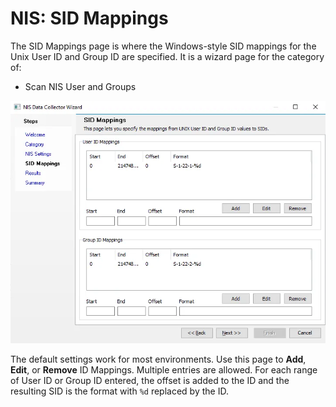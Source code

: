 # NIS: SID Mappings

The SID Mappings page is where the Windows-style SID mappings for the Unix User ID and Group ID are
specified. It is a wizard page for the category of:

- Scan NIS User and Groups

![NIS Data Collector Wizard SID Mappings page](../../../../../../static/img/product_docs/accessanalyzer/admin/datacollector/nis/sidmappings.webp)

The default settings work for most environments. Use this page to **Add**, **Edit**, or **Remove**
ID Mappings. Multiple entries are allowed. For each range of User ID or Group ID entered, the offset
is added to the ID and the resulting SID is the format with `%d` replaced by the ID.
